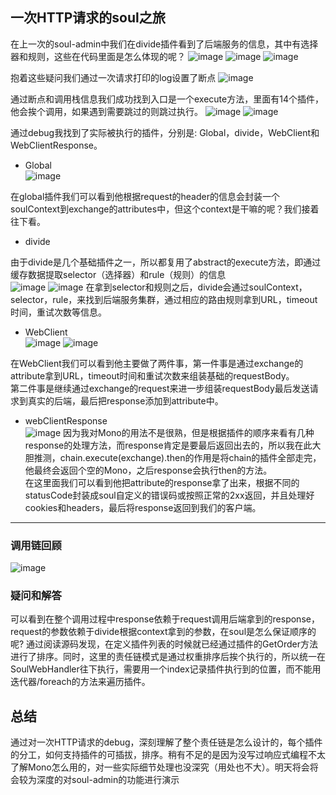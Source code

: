 ## 一次HTTP请求的soul之旅

在上一次的soul-admin中我们在divide插件看到了后端服务的信息，其中有选择器和规则，这些在代码里面是怎么体现的呢？
![image](pic/14Jan/admin界面.png)
![image](pic/15Jan/选择器.jpg)
![image](pic/15Jan/规则.jpg)

抱着这些疑问我们通过一次请求打印的log设置了断点
![image](pic/15Jan/断点.png)

通过断点和调用栈信息我们成功找到入口是一个execute方法，里面有14个插件，他会挨个调用，如果遇到需要跳过的则跳过执行。
![image](pic/15Jan/execute.jpg)
![image](pic/15Jan/入口调用栈.jpg)

通过debug我找到了实际被执行的插件，分别是: Global，divide，WebClient和WebClientResponse。

* Global  
![image](pic/15Jan/globalPlugin.jpg)  

在global插件我们可以看到他根据request的header的信息会封装一个soulContext到exchange的attributes中，但这个context是干嘛的呢？我们接着往下看。 

* divide  

由于divide是几个基础插件之一，所以都复用了abstract的execute方法，即通过缓存数据提取selector（选择器）和rule（规则）的信息  
![image](pic/15Jan/提取数据%20AbstractSoulPlugin.jpg)
![image](pic/15Jan/进行路由%20DividePlugin.jpg)
在拿到selector和规则之后，divide会通过soulContext，selector，rule，来找到后端服务集群，通过相应的路由规则拿到URL，timeout时间，重试次数等信息。

* WebClient  
![image](pic/15Jan/组装request%20webClient.jpg)
![image](pic/15Jan/处理并发送request,%20enrich%20response%20webClient.jpg)

在WebClient我们可以看到他主要做了两件事，第一件事是通过exchange的attribute拿到URL，timeout时间和重试次数来组装基础的requestBody。  
第二件事是继续通过exchange的request来进一步组装requestBody最后发送请求到真实的后端，最后把response添加到attribute中。  

* webClientResponse  
![image](pic/15Jan/对response进行进一步处理并返回%20webClientResponse.jpg)
因为我对Mono的用法不是很熟，但是根据插件的顺序来看有几种response的处理方法，而response肯定是要最后返回出去的，所以我在此大胆推测，chain.execute(exchange).then的作用是将chain的插件全部走完，他最终会返回个空的Mono，之后response会执行then的方法。    
在这里面我们可以看到他把attribute的response拿了出来，根据不同的statusCode封装成soul自定义的错误码或按照正常的2xx返回，并且处理好cookies和headers，最后将response返回到我们的客户端。
---
### 调用链回顾
![image](pic/15Jan/soul调用链.png)

### 疑问和解答
可以看到在整个调用过程中response依赖于request调用后端拿到的response，request的参数依赖于divide根据context拿到的参数，在soul是怎么保证顺序的呢? 通过阅读源码发现，在定义插件列表的时候就已经通过插件的GetOrder方法进行了排序。同时，这里的责任链模式是通过权重排序后挨个执行的，所以统一在SoulWebHandler往下执行，需要用一个index记录插件执行到的位置，而不能用迭代器/foreach的方法来遍历插件。  

## 总结
通过对一次HTTP请求的debug，深刻理解了整个责任链是怎么设计的，每个插件的分工，如何支持插件的可插拔，排序。稍有不足的是因为没写过响应式编程不太了解Mono怎么用的，对一些实际细节处理也没深究（用处也不大）。明天将会将会较为深度的对soul-admin的功能进行演示
